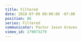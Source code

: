 ```yaml
---
title: Filtered
date: 2018-07-09 00:00:00 -07:00
position: 86
series: Filtered
communicator: Pastor Jason Graves
vimeo_id: 279073279
---
```



